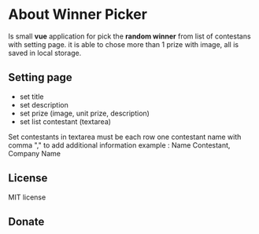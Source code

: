 
# About Winner Picker

Is small **vue** application for pick the **random winner** from list of contestans with setting page. it is able to chose more than 1 prize with image, all is saved in local storage.

## Setting page

 - set title
 - set description
 - set prize (image, unit prize, description)
 - set list contestant (textarea)
 
 Set contestants in textarea must be each row one contestant name with comma "," to add additional information example : Name Contestant, Company Name

## License 

MIT license

## Donate
